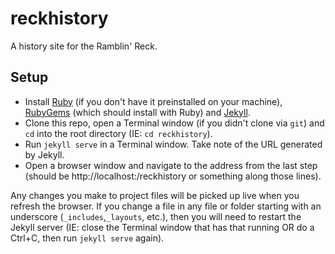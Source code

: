 # reckhistory
A history site for the Ramblin' Reck.

## Setup

* Install [Ruby](https://www.ruby-lang.org/en/documentation/installation/) (if you don't have it preinstalled on your machine), [RubyGems](https://guides.rubygems.org/rubygems-basics/) (which should install with Ruby) and [Jekyll](https://jekyllrb.com/).
* Clone this repo, open a Terminal window (if you didn't clone via `git`) and `cd` into the root directory (IE: `cd reckhistory`).
* Run `jekyll serve` in a Terminal window. Take note of the URL generated by Jekyll.
* Open a browser window and navigate to the address from the last step (should be http://localhost:<port>/reckhistory or something along those lines).

Any changes you make to project files will be picked up live when you refresh the browser. If you change a file in any file or folder starting with an underscore (`_includes`,`_layouts`, etc.), then you will need to restart the Jekyll server (IE: close the Terminal window that has that running OR do a Ctrl+C, then run `jekyll serve` again). 



